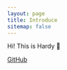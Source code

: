 ```yaml
---
layout: page
title: Introduce
sitemap: false
---
```


Hi! This is Hardy 🎉

[GitHub](https://github.com/hardy716)
